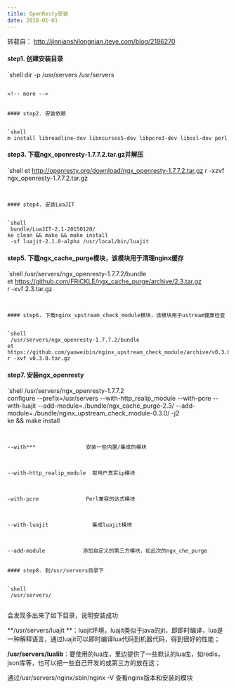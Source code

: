 ```yaml
---
title: OpenResty安装
date: 2018-01-01
---
```


转载自： http://jinnianshilongnian.iteye.com/blog/2186270


#### step1. 创建安装目录


`shell
dir -p /usr/servers
 /usr/servers
```

<!-- more -->


#### step2. 安装依赖


`shell
m install libreadline-dev libncurses5-dev libpcre3-dev libssl-dev perl
```

#### step3. 下载ngx_openresty-1.7.7.2.tar.gz并解压


`shell
et http://openresty.org/download/ngx_openresty-1.7.7.2.tar.gz
r -xzvf ngx_openresty-1.7.7.2.tar.gz
```


#### step4. 安装LuaJIT


`shell
 bundle/LuaJIT-2.1-20150120/  
ke clean && make && make install  
 -sf luajit-2.1.0-alpha /usr/local/bin/luajit  
```


#### step5. 下载ngx_cache_purge模块，该模块用于清理nginx缓存


`shell
 /usr/servers/ngx_openresty-1.7.7.2/bundle  
et https://github.com/FRiCKLE/ngx_cache_purge/archive/2.3.tar.gz  
r -xvf 2.3.tar.gz
```


#### step6. 下载nginx_upstream_check_module模块，该模块用于ustream健康检查


`shell
 /usr/servers/ngx_openresty-1.7.7.2/bundle  
et https://github.com/yaoweibin/nginx_upstream_check_module/archive/v0.3.0.tar.gz  
r -xvf v0.3.0.tar.gz  
```


#### step7. 安装ngx_openresty


`shell
 /usr/servers/ngx_openresty-1.7.7.2  
configure --prefix=/usr/servers --with-http_realip_module  --with-pcre  --with-luajit --add-module=./bundle/ngx_cache_purge-2.3/ --add-module=./bundle/nginx_upstream_check_module-0.3.0/ -j2  
ke && make install
```


--with***                安装一些内置/集成的模块



--with-http_realip_module  取用户真实ip模块



-with-pcre               Perl兼容的达式模块



--with-luajit              集成luajit模块



--add-module            添加自定义的第三方模块，如此次的ngx_che_purge


#### step8. 到/usr/servers目录下 


`shell
 /usr/servers/  
   
```


会发现多出来了如下目录，说明安装成功


**/usr/servers/luajit **：luajit环境，luajit类似于java的jit，即即时编译，lua是一种解释语言，通过luajit可以即时编译lua代码到机器代码，得到很好的性能；



**/usr/servers/lualib**：要使用的lua库，里边提供了一些默认的lua库，如redis，json库等，也可以把一些自己开发的或第三方的放在这；




通过/usr/servers/nginx/sbin/nginx  -V 查看nginx版本和安装的模块
